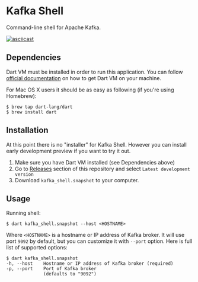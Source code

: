 # Kafka Shell

Command-line shell for Apache Kafka.

[![asciicast](https://asciinema.org/a/d95xyhz034nmsaqjwzw6g74tt.png)](https://asciinema.org/a/d95xyhz034nmsaqjwzw6g74tt)

## Dependencies

Dart VM must be installed in order to run this application.
You can follow [official documentation](https://www.dartlang.org/downloads/) on how to get Dart VM on your machine.

For Mac OS X users it should be as easy as following (if you're using Homebrew):

```shell
$ brew tap dart-lang/dart
$ brew install dart
```

## Installation

At this point there is no "installer" for Kafka Shell.
However you can install early development preview if you want to try it out.

1. Make sure you have Dart VM installed (see Dependencies above)
2. Go to [Releases](https://github.com/pulyaevskiy/kafka-shell/releases/tag/v1.0.0-dev) section of this repository and select `Latest development version`
3. Download `kafka_shell.snapshot` to your computer.

## Usage

Running shell:

```shell
$ dart kafka_shell.snapshot --host <HOSTNAME>
```

Where `<HOSTNAME>` is a hostname or IP address of Kafka broker. It will use port `9092` by default, but you can customize it with `--port` option. Here is full list of supported options:

```shell
$ dart kafka_shell.snapshot
-h, --host    Hostname or IP address of Kafka broker (required)
-p, --port    Port of Kafka broker
              (defaults to "9092")
```
